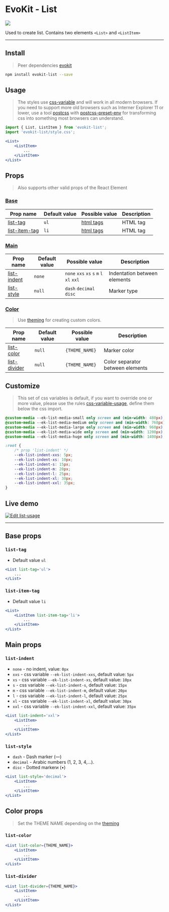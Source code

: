 [evokit]: /packages/evokit/
[css-variable]: //caniuse.com/#feat=css-variables
[css-variable-usage]: //w3schools.com/css/css3_variables.asp
[html-all-tags]: //www.w3schools.com/tags/default.asp
[postcss]: //postcss.org
[postcss-preset-env]: //preset-env.cssdb.org

[create_theme]: docs/base/theme

[list-tag]: #list-tag
[list-item-tag]: #list-item-tag
[list-indent]: #list-indent
[list-style]: #list-style
[list-color]: #list-color
[list-divider]: #list-divider

[base-props]: #base-props
[main-props]: #main-props
[color-props]: #color-props

# EvoKit - List

[![](https://img.shields.io/npm/v/evokit-list.svg)](https://www.npmjs.com/package/evokit-list)

Used to create list. Contains two elements `<List>` and `<ListItem>`

---

## Install

> Peer dependencies [evokit]

```bash
npm install evokit-list --save
```

## Usage

> The styles use [css-variable] and will work in all modern browsers. If you need to support more old browsers such as Interner Explorer 11 or lower, use a tool [postcss] with [postcss-preset-env] for transforming css into something most browsers can understand.

```jsx
import { List, ListItem } from 'evokit-list';
import 'evokit-list/style.css';

<List>
    <ListItem>
        ...
    </ListItem>
</List>

```

## Props

> Also supports other valid props of the React Element

### [Base][base-props]

| Prop name       | Default value | Possible value             | Description |
|-----------------|---------------|----------------------------|-------------|
| [list-tag]      | `ul`          | [html tags][html-all-tags] | HTML tag    |
| [list-item-tag] | `li`          | [html tags][html-all-tags] | HTML tag    |

### [Main][main-props]

| Prop name     | Default value | Possible value | Description |
|---------------|---------------|----------------|-------------|
| [list-indent] | `none`        | `none` `xxs` `xs` `s` `m` `l` `xl` `xxl` | Indentation between elements |
| [list-style]  | `null`        | `dash` `decimal` `disc` | Marker type |

### [Color][color-props]

> Use [theming][create_theme] for creating custom colors.

| Prop name      | Default value | Possible value | Description  |
|----------------|---------------|----------------|--------------|
| [list-color]   | `null`        | `{THEME_NAME}` | Marker color |
| [list-divider] | `null`        | `{THEME_NAME}` | Color separator between elements |

## Customize

> This set of css variables is default, if you want to override one or more value, please use the rules [css-variable-usage], define them below the css import.

```css
@custom-media --ek-list-media-small only screen and (min-width: 480px);
@custom-media --ek-list-media-medium only screen and (min-width: 768px);
@custom-media --ek-list-media-large only screen and (min-width: 960px);
@custom-media --ek-list-media-wide only screen and (min-width: 1200px);
@custom-media --ek-list-media-huge only screen and (min-width: 1400px);

:root {
    /* prop 'list-indent' */
    --ek-list-indent-xxs: 5px;
    --ek-list-indent-xs: 10px;
    --ek-list-indent-s: 15px;
    --ek-list-indent-m: 20px;
    --ek-list-indent-l: 25px;
    --ek-list-indent-xl: 30px;
    --ek-list-indent-xxl: 35px;
}
```

## Live demo

[![Edit list-usage](https://codesandbox.io/static/img/play-codesandbox.svg)](https://codesandbox.io/embed/listusage-ycfx4?fontsize=14 ':include :type=iframe width=100% height=500px')

---

## Base props

### `list-tag`

- Default value `ul`

```jsx
<List list-tag='ul'>
    ...
</List>
```

### `list-item-tag`

- Default value `li`

```jsx
<List>
    <ListItem list-item-tag='li'>
        ...
    </ListItem>
</List>
```


## Main props

### `list-indent`

- `none` - no indent, value: `0px`
- `xxs` - css variable `--ek-list-indent-xxs`, default value: `5px`
- `xs` - css variable `--ek-list-indent-xs`, default value: `10px`
- `s` - css variable `--ek-list-indent-s`, default value: `15px`
- `m` - css variable `--ek-list-indent-m`, default value: `20px`
- `l` - css variable `--ek-list-indent-l`, default value: `25px`
- `xl` - css variable `--ek-list-indent-xl`, default value: `30px`
- `xxl` - css variable `--ek-list-indent-xxl`, default value: `35px`

```jsx
<List list-indent='xxl'>
    <ListItem>
        ...
    </ListItem>
</List>
```

### `list-style`

- `dash` - Dash marker (—)
- `decimal` - Arabic numbers (1, 2, 3, 4,...).
- `disc` - Dotted markerи (•)

```jsx
<List list-style='decimal'>
    <ListItem>
        ...
    </ListItem>
</List>
```


## Color props

> Set the THEME NAME depending on the [theming][create_theme]

### `list-color`

```jsx
<List list-color={THEME_NAME}>
    <ListItem>
        ...
    </ListItem>
</List>
```

### `list-divider`

```jsx
<List list-divider={THEME_NAME}>
    <ListItem>
        ...
    </ListItem>
</List>
```
